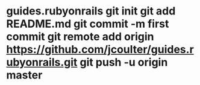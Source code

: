 # guides.rubyonrails git init git add README.md git commit -m first commit git remote add origin https://github.com/jcoulter/guides.rubyonrails.git git push -u origin master
